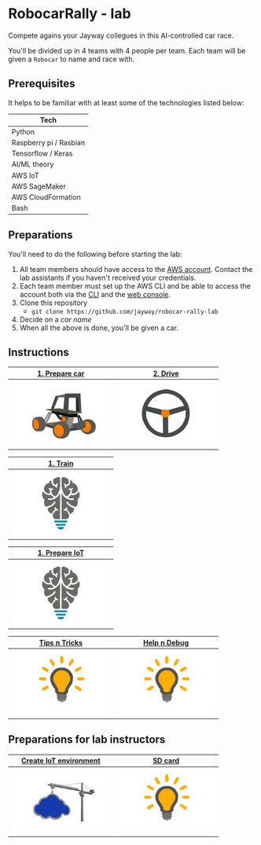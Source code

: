 # RobocarRally - lab

Compete agains your Jayway collegues in this AI-controlled car race.

You'll be divided up in 4 teams with 4 people per team. Each team will be given a `Robocar` to name and race with.

## Prerequisites

It helps to be familiar with at least some of the technologies listed below:

| Tech      |
| --------- | 
| Python |
| Raspberry pi / Rasbian |
| Tensorflow / Keras |
| AI/ML theory |
| AWS IoT |
| AWS SageMaker |
| AWS CloudFormation |
| Bash |

## Preparations

You'll need to do the following before starting the lab:

1. All team members should have access to the [AWS account](https://648414911232.signin.aws.amazon.com/console). Contact the lab assistants if you haven't received your credentials.
1. Each team member must set up the AWS CLI and be able to access the account both via the [CLI](https://aws.amazon.com/cli) and the [web console](https://648414911232.signin.aws.amazon.com/console).
1. Clone this repository
   - `git clone https://github.com/jayway/robocar-rally-lab`
1. Decide on a *car name*
1. When all the above is done, you'll be given a car.

## Instructions

| [1. Prepare car](docs/PREPARE-CAR.md)          | [2. Drive](docs/DRIVE-CAR.md) |
|     :---:                                   | :---: |
| [<img src="docs/donkey-car.jpg" width="200">](docs/PREPARE-CAR.md) | [<img src="docs/steering-wheel.jpg" width="200">](docs/DRIVE-CAR.md) |

| [1. Train](docs/AI.md)                             |
|     :---:                                       |
| [<img src="docs/ai.jpg" width="200">](docs/AI.md) |

| [1. Prepare IoT](docs/PREPARE-IOT.md)                             |
|     :---:                                       |
| [<img src="docs/ai.jpg" width="200">](docs/AI.md) |

| [Tips n Tricks](docs/TIPS-N-TRICKS.md)          | [Help n Debug](docs/HELP.md) |
|     :---:                                       | :---: |
| [<img src="docs/tips-n-tricks.jpg" width="200">](docs/TIPS-N-TRICKS.md)  | [<img src="docs/tips-n-tricks.jpg" width="200">](docs/HELP.md) |

## Preparations for lab instructors

| [Create IoT environment](docs/CREATE-IOT-ENV.md)  | [SD card](sdcard/README.md) |
|     :---:                                       | :---: |
| [<img src="docs/setup-iot.jpg" width="200">](docs/CREATE-IOT-ENV.md)     | [<img src="docs/tips-n-tricks.jpg" width="200">](sdcard/README.md) |